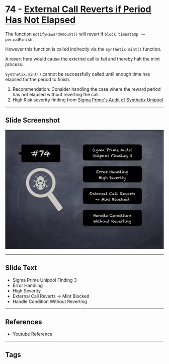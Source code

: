 
# 74 - [External Call Reverts if Period Has Not Elapsed](./External%20Call%20Reverts%20if%20Period%20Has%20Not%20Elapsed.md)

The function `notifyRewardAmount()` will revert if `block.timestamp >= periodFinish`. 

However this function is called indirectly via the `Synthetix.mint()` function. 

A revert here would cause the external call to fail and thereby halt the mint process. 

`Synthetix.mint()` cannot be successfully called until enough time has elapsed for the period to finish.

1. Recommendation: Consider handling the case where the reward period has not elapsed without reverting the call.
2. High Risk severity finding from [Sigma Prime's Audit of Synthetix Unipool](https://github.com/sigp/public-audits/blob/master/synthetix/unipool/review.pdf)
___
## Slide Screenshot
![074.png](../../images/7.%20Audit%20Findings%20101/074.png)
___
## Slide Text
- Sigma Prime Unipool Finding 3
- Error Handling
- High Severity
- External Call Reverts -> Mint Blocked
- Handle Condition Without Reverting
___
## References
- Youtube Reference
___
## Tags

